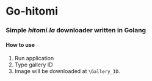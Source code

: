 # Go-hitomi
### Simple *hitomi.la* downloader written in Golang

#### How to use
1. Run application
2. Type gallery ID
3. Image will be downloaded at `\Gallery_ID`.